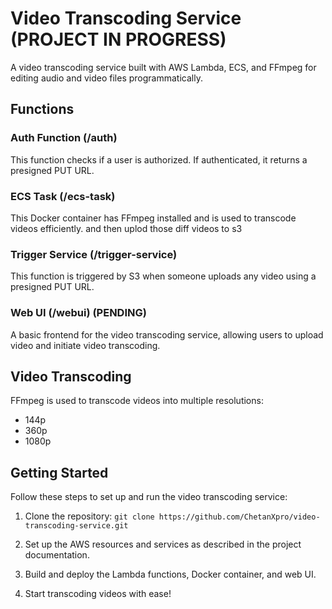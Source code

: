 # Video Transcoding Service (PROJECT IN PROGRESS)

A video transcoding service built with AWS Lambda, ECS, and FFmpeg for editing audio and video files programmatically.

## Functions

### Auth Function (/auth)

This function checks if a user is authorized. If authenticated, it returns a presigned PUT URL.

### ECS Task (/ecs-task)

This Docker container has FFmpeg installed and is used to transcode videos efficiently. and then uplod those diff videos to s3

### Trigger Service (/trigger-service)

This function is triggered by S3 when someone uploads any video using a presigned PUT URL.

### Web UI (/webui) (PENDING)

A basic frontend for the video transcoding service, allowing users to upload video and initiate video transcoding.

## Video Transcoding

FFmpeg is used to transcode videos into multiple resolutions:

- 144p
- 360p
- 1080p

## Getting Started

Follow these steps to set up and run the video transcoding service:

1. Clone the repository: `git clone https://github.com/ChetanXpro/video-transcoding-service.git`

2. Set up the AWS resources and services as described in the project documentation.

3. Build and deploy the Lambda functions, Docker container, and web UI.

4. Start transcoding videos with ease!


